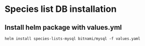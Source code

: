 # Species list DB installation

## Install helm package with values.yml

```shell
helm install species-lists-mysql bitnami/mysql -f values.yaml
```